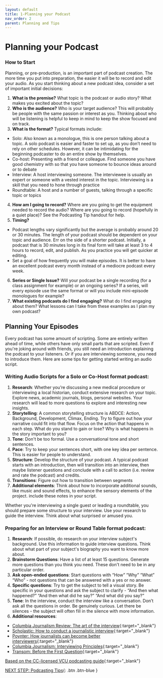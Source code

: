 ```yaml
---
layout: default
title: 1-Planning your Podcast
nav_order: 2
parent: Planning and Tips
---
```

# Planning your Podcast
### How to Start
Planning, or pre-production, is an important part of podcast creation. The more time you put into preparation, the easier it will be to record and edit your audio. As you start thinking about a new podcast idea, consider a set of important initial decisions:

1. **What is the premise?** What topic is the podcast or audio story? What makes you excited about the topic? 
2. **Who is the audience?** Who is your target audience? This will probably be people with the same passion or interest as you. Thinking about who will be listening is helpful to keep in mind to keep the show focused and on track.
3. **What is the format?**  Typical formats include:
- Solo: Also known as a monologue, this is one person talking about a topic. A solo podcast is easier and faster to set up, as you don’t need to rely on other schedules. However, it can be intimidating for the beginning podcaster to do an entire show by themselves.
- Co-host: Presenting with a friend or colleague. Find someone you have good chemistry with so that you have someone to bounce ideas around or to debate
- Interview: A host interviewing someone. The interviewee is usually an expert or someone with a vested interest in the topic. Interviewing is a skill that you need to hone through practice
- Roundtable: A host and a number of guests, talking through a specific topic or topics
4. **How am I going to record?** Where are you going to get the equipment needed to record the audio? Where are you going to record (hopefully in a quiet place)? See the Podcasting Tip handout for help.
5. **Timing?**
- Podcast lengths vary significantly but the average is probably around 20 or 30 minutes. The length of your podcast should be dependent on your topic and audience. Err on the side of a shorter podcast. Initially, a podcast that is 30 minutes long in its final form will take at least 3 to 4 hours to record, edit, and publish. As you practice you will get quicker at editing. 
- Set a goal of how frequently you will make episodes. It is better to have an excellent podcast every month instead of a mediocre podcast every week. 
6. **Series or Single Issue?** Will your podcast be a single recording (for a class assignment for example) or an ongoing series? If a series, will every episode use the same format or will you include mini-episode monologues for example?
7. **What existing podcasts do I find engaging?** What do I find engaging about them? What lessons can I take from these examples as I plan my own podcast? 

## Planning Your Episodes
Every podcast has some amount of scripting. Some are entirely written ahead of time, while others have only small parts that are scripted. Even if you're joking around with friends, you still need an introduction explaining the podcast to your listeners. Or if you are interviewing someone, you need to introduce them. Here are some tips for getting started writing an audio script. 

### Writing Audio Scripts for a Solo or Co-Host format podcast:
1. **Research**: ​Whether you’re discussing a new medical procedure or interviewing a local historian, conduct extensive research on your topic. Explore news, academic journals, blogs, personal websites. Your research will lead to more questions to explore and interesting new insights.
2. **Storytelling**: A common storytelling structure is ABDCE: Action, Background, Development, Climax, Ending. Try to figure out how your narrative could fit into that flow. Focus on the action that happens in each step. What do you stand to gain or lose? Why is what happens in the story important to you?
3. **Tone**: Don't be too formal. Use a conversational tone and short sentences.
4. **Pace**: Try to keep your sentences short, with one key idea per sentence. This is easier for people to understand.
5. **Structure**: Develop the structure of your podcast. A typical podcast starts with an introduction, then will transition into an interview, then maybe listener questions and conclude with a call to action (i.e. review and rate the podcast) and credits.
6. **Transitions**: Figure out how to transition between segments
7. **Additional elements**: Think about how to incorporate additional sounds, like music and sound effects, to enhance the sensory elements of the project. include these notes in your script.
 
Whether you're interviewing a single guest or leading a roundtable, you should prepare some structure to your interview. Use your research to guide the interview. Think about what surprised or amused you. 

### Preparing for an Interview or Round Table format podcast:
1. **Research**: If possible, do research on your interview subject's background. Use this information to guide interview questions. Think about what part of your subject's biography you want to know more about.
2. **Brainstorm Questions**: Have a list of at least 15 questions. Generate more questions than you think you need. These don't need to be in any particular order.
3. **Ask open-ended questions**: Start questions with “How” “Why” “What” “Who” - not questions that can be answered with a yes or no answer.
4. **Specific questions**: Try to get the subject to tell a visual story. Be specific in your questions and ask the subject to clarify - “And then what happened?” “And then what did he say?” “And what did you say?”
5. **Tone**: In the interview, conduct the interview like a conversation. Don’t ask all the questions in order. Be genuinely curious. Let there be silences - the subject will often fill in the silence with more information.
6. **Additional resources**: 
- [Columbia Journalism Review: The art of the interview](http://archives.cjr.org/realtalk/the_art_of_the_interview.php?link){:target="_blank"}
- [Scholastic: How to conduct a journalistic interview](https://www.scholastic.com/teachers/articles/teaching-content/how-conduct-journalistic-interview/){:target="_blank"}
- [Poynter: How journalists can become better interviewers](https://www.poynter.org/news/how-journalists-can-become-better-interviewers){:target="_blank"}
- [Columbia Journalism: Interviewing Principles](http://www.columbia.edu/itc/journalism/isaacs/edit/MencherIntv1.html){:target="_blank"}
- [Transom: Before the First Question](https://transom.org/2012/before-the-first-question/){:target="_blank"}

[Based on the CC-licensed VCU podcasting guide](https://guides.library.vcu.edu/podcast/){:target="_blank"}

[NEXT STEP: Podcasting Tips](podcasting-tips.html){: .btn .btn-blue }
